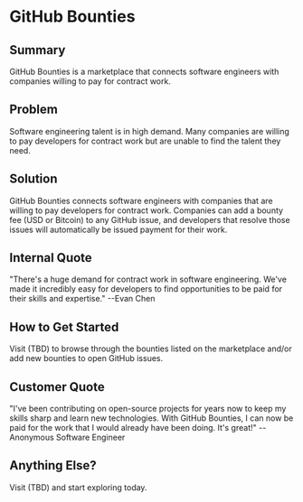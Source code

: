 # GitHub Bounties #

## Summary ##
  GitHub Bounties is a marketplace that connects software engineers with companies willing to pay for contract work.

## Problem ##
  Software engineering talent is in high demand. Many companies are willing to pay developers for contract work but are unable to find the talent they need.

## Solution ##
  GitHub Bounties connects software engineers with companies that are willing to pay developers for contract work. Companies can add a bounty fee (USD or Bitcoin) to any GitHub issue, and developers that resolve those issues will automatically be issued payment for their work.

## Internal Quote ##
  "There's a huge demand for contract work in software engineering. We've made it incredibly easy for developers to find opportunities to be paid for their skills and expertise."
  --Evan Chen

## How to Get Started ##
  Visit (TBD) to browse through the bounties listed on the marketplace and/or add new bounties to open GitHub issues.

## Customer Quote ##
  "I've been contributing on open-source projects for years now to keep my skills sharp and learn new technologies. With GitHub Bounties, I can now be paid for the work that I would already have been doing. It's great!"
   --Anonymous Software Engineer

## Anything Else? ##
  Visit (TBD) and start exploring today.